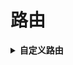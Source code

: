 # 路由

<b><details><summary>自定义路由</summary></b>
## 官方 [自定义路由](https://zh.nuxtjs.org/guide/vuex-store/#nuxtserverinit-%E6%96%B9%E6%B3%95)
您可能希望扩展Nuxt.js创建的路由。您可以通过extendRoutes选项执行此操作。

例如添加自定义路由:

nuxt.config.js

export default {
  router: {
    extendRoutes (routes, resolve) {
      routes.push({
        name: 'custom',
        path: '*',
        component: resolve(__dirname, 'pages/404.vue')
      })
    }
  }
}

[精品文章](https://segmentfault.com/a/1190000017468917)
</details>